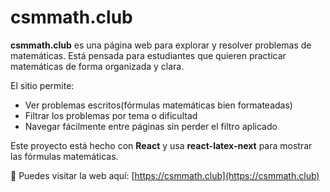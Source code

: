 # csmmath.club

**csmmath.club** es una página web para explorar y resolver problemas de matemáticas. Está pensada para estudiantes que quieren practicar matemáticas de forma organizada y clara.

El sitio permite:

- Ver problemas escritos(fórmulas matemáticas bien formateadas)
- Filtrar los problemas por tema o dificultad
- Navegar fácilmente entre páginas sin perder el filtro aplicado

Este proyecto está hecho con **React** y usa **react-latex-next** para mostrar las fórmulas matemáticas.

🔗 Puedes visitar la web aquí: [https://csmmath.club](https://csmmath.club)
